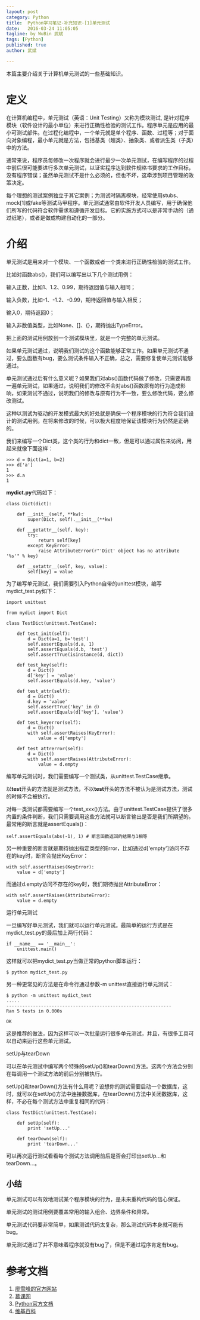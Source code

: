 ```yaml
---
layout: post
category: Python
title:  Python学习笔记-补充知识-[1]单元测试
date:   2016-03-24 11:05:05
tagline: by WuBin 武斌
tags: [Python]
published: true
author: 武斌

---
```


本篇主要介绍关于计算机单元测试的一些基础知识。

<!--more-->

# 定义

在计算机编程中，单元测试（英语：Unit Testing）又称为模块测试, 是针对程序模块（软件设计的最小单位）来进行正确性检验的测试工作。程序单元是应用的最小可测试部件。在过程化编程中，一个单元就是单个程序、函数、过程等；对于面向对象编程，最小单元就是方法，包括基类（超类）、抽象类、或者派生类（子类）中的方法。

通常来说，程序员每修改一次程序就会进行最少一次单元测试，在编写程序的过程中前后很可能要进行多次单元测试，以证实程序达到软件规格书要求的工作目标，没有程序错误；虽然单元测试不是什么必须的，但也不坏，这牵涉到项目管理的政策决定。

每个理想的测试案例独立于其它案例；为测试时隔离模块，经常使用stubs、mock[1]或fake等测试马甲程序。单元测试通常由软件开发人员编写，用于确保他们所写的代码符合软件需求和遵循开发目标。它的实施方式可以是非常手动的（通过纸笔），或者是做成构建自动化的一部分。

# 介绍
单元测试是用来对一个模块、一个函数或者一个类来进行正确性检验的测试工作。

比如对函数abs()，我们可以编写出以下几个测试用例：

输入正数，比如1、1.2、0.99，期待返回值与输入相同；

输入负数，比如-1、-1.2、-0.99，期待返回值与输入相反；

输入0，期待返回0；

输入非数值类型，比如None、[]、{}，期待抛出TypeError。

把上面的测试用例放到一个测试模块里，就是一个完整的单元测试。

如果单元测试通过，说明我们测试的这个函数能够正常工作。如果单元测试不通过，要么函数有bug，要么测试条件输入不正确，总之，需要修复使单元测试能够通过。

单元测试通过后有什么意义呢？如果我们对abs()函数代码做了修改，只需要再跑一遍单元测试，如果通过，说明我们的修改不会对abs()函数原有的行为造成影响，如果测试不通过，说明我们的修改与原有行为不一致，要么修改代码，要么修改测试。

这种以测试为驱动的开发模式最大的好处就是确保一个程序模块的行为符合我们设计的测试用例。在将来修改的时候，可以极大程度地保证该模块行为仍然是正确的。

我们来编写一个Dict类，这个类的行为和dict一致，但是可以通过属性来访问，用起来就像下面这样：

	>>> d = Dict(a=1, b=2)
	>>> d['a']
	1
	>>> d.a
	1
**mydict.py**代码如下：

	class Dict(dict):
	
	    def __init__(self, **kw):
	        super(Dict, self).__init__(**kw)
	
	    def __getattr__(self, key):
	        try:
	            return self[key]
	        except KeyError:
	            raise AttributeError(r"'Dict' object has no attribute '%s'" % key)
	
	    def __setattr__(self, key, value):
	        self[key] = value
为了编写单元测试，我们需要引入Python自带的unittest模块，编写mydict_test.py如下：

	import unittest
	
	from mydict import Dict
	
	class TestDict(unittest.TestCase):
	
	    def test_init(self):
	        d = Dict(a=1, b='test')
	        self.assertEquals(d.a, 1)
	        self.assertEquals(d.b, 'test')
	        self.assertTrue(isinstance(d, dict))
	
	    def test_key(self):
	        d = Dict()
	        d['key'] = 'value'
	        self.assertEquals(d.key, 'value')
	
	    def test_attr(self):
	        d = Dict()
	        d.key = 'value'
	        self.assertTrue('key' in d)
	        self.assertEquals(d['key'], 'value')
	
	    def test_keyerror(self):
	        d = Dict()
	        with self.assertRaises(KeyError):
	            value = d['empty']
	
	    def test_attrerror(self):
	        d = Dict()
	        with self.assertRaises(AttributeError):
	            value = d.empty
编写单元测试时，我们需要编写一个测试类，从unittest.TestCase继承。

以**test**开头的方法就是测试方法，不以**test**开头的方法不被认为是测试方法，测试的时候不会被执行。

对每一类测试都需要编写一个test_xxx()方法。由于unittest.TestCase提供了很多内置的条件判断，我们只需要调用这些方法就可以断言输出是否是我们所期望的。最常用的断言就是assertEquals()：

	self.assertEquals(abs(-1), 1) # 断言函数返回的结果与1相等
另一种重要的断言就是期待抛出指定类型的Error，比如通过d['empty']访问不存在的key时，断言会抛出KeyError：

	with self.assertRaises(KeyError):
	    value = d['empty']
而通过d.empty访问不存在的key时，我们期待抛出AttributeError：

	with self.assertRaises(AttributeError):
	    value = d.empty
运行单元测试

一旦编写好单元测试，我们就可以运行单元测试。最简单的运行方式是在mydict_test.py的最后加上两行代码：

	if __name__ == '__main__':
	    unittest.main()
这样就可以把mydict_test.py当做正常的python脚本运行：

	$ python mydict_test.py
另一种更常见的方法是在命令行通过参数-m unittest直接运行单元测试：

	$ python -m unittest mydict_test
	.....
	--------------------------------------------------------------
	Ran 5 tests in 0.000s
	
	OK
这是推荐的做法，因为这样可以一次批量运行很多单元测试，并且，有很多工具可以自动来运行这些单元测试。

setUp与tearDown

可以在单元测试中编写两个特殊的setUp()和tearDown()方法。这两个方法会分别在每调用一个测试方法的前后分别被执行。

setUp()和tearDown()方法有什么用呢？设想你的测试需要启动一个数据库，这时，就可以在setUp()方法中连接数据库，在tearDown()方法中关闭数据库，这样，不必在每个测试方法中重复相同的代码：

	class TestDict(unittest.TestCase):
	
	    def setUp(self):
	        print 'setUp...'
	
	    def tearDown(self):
	        print 'tearDown...'
可以再次运行测试看看每个测试方法调用前后是否会打印出setUp...和tearDown...。

## 小结

单元测试可以有效地测试某个程序模块的行为，是未来重构代码的信心保证。

单元测试的测试用例要覆盖常用的输入组合、边界条件和异常。

单元测试代码要非常简单，如果测试代码太复杂，那么测试代码本身就可能有bug。

单元测试通过了并不意味着程序就没有bug了，但是不通过程序肯定有bug。




# 参考文档
1. [廖雪峰的官方网站](http://www.liaoxuefeng.com/wiki/0014316089557264a6b348958f449949df42a6d3a2e542c000/0014317848428125ae6aa24068b4c50a7e71501ab275d52000)
2. [慕课网](http://www.imooc.com/learn/317)
3. [Python官方文档](https://docs.python.org/3/)
4. [维基百科](https://zh.wikipedia.org/wiki/%E5%8D%95%E5%85%83%E6%B5%8B%E8%AF%95)